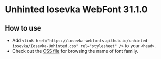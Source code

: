 # Unhinted Iosevka WebFont 31.1.0

## How to use

- Add `<link href="https://iosevka-webfonts.github.io/unhinted-iosevka/Iosevka-Unhinted.css" rel="stylesheet" />` to your `<head>`.
- Check out the [CSS file](./Iosevka-Unhinted.css) for browsing the name of font family.
